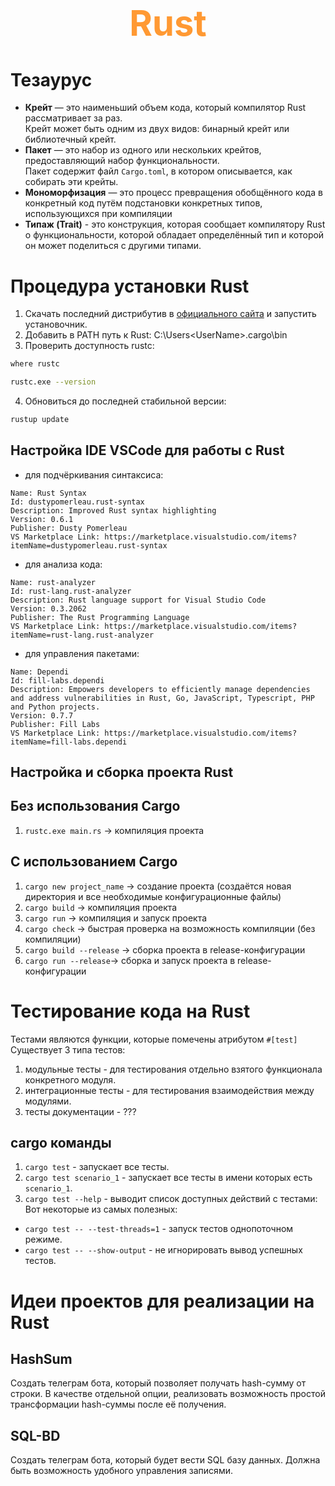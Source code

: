 

<h1 style="text-align: center; color: #ff9933; font-size: 56px;">Rust</h1>

# Тезаурус
* **Крейт** — это наименьший объем кода, который компилятор Rust рассматривает за раз.  
Крейт может быть одним из двух видов: бинарный крейт или библиотечный крейт.
* **Пакет** — это набор из одного или нескольких крейтов, предоставляющий набор функциональности.  
Пакет содержит файл `Cargo.toml`, в котором описывается, как собирать эти крейты.
* **Мономорфизация** — это процесс превращения обобщённого кода в конкретный код путём подстановки конкретных типов, использующихся при компиляции
* **Типаж (Trait)** - это конструкция, которая сообщает компилятору Rust о функциональности, которой обладает определённый тип и которой он может поделиться с другими типами.

# Процедура установки Rust
1. Скачать последний дистрибутив в [официального сайта](https://www.rust-lang.org/tools/install) и запустить установочник.
2. Добавить в PATH путь к Rust: C:\Users\<UserName>\.cargo\bin
3. Проверить доступность rustc:
```bash
where rustc
```
```bash
rustc.exe --version
```
4. Обновиться до последней стабильной версии:
```bash
rustup update
```

## Настройка IDE VSCode для работы с Rust
* для подчёркивания синтаксиса:
```
Name: Rust Syntax
Id: dustypomerleau.rust-syntax
Description: Improved Rust syntax highlighting
Version: 0.6.1
Publisher: Dusty Pomerleau
VS Marketplace Link: https://marketplace.visualstudio.com/items?itemName=dustypomerleau.rust-syntax
```
* для анализа кода:
```
Name: rust-analyzer
Id: rust-lang.rust-analyzer
Description: Rust language support for Visual Studio Code
Version: 0.3.2062
Publisher: The Rust Programming Language 
VS Marketplace Link: https://marketplace.visualstudio.com/items?itemName=rust-lang.rust-analyzer
```

* для управления пакетами:
```
Name: Dependi
Id: fill-labs.dependi
Description: Empowers developers to efficiently manage dependencies and address vulnerabilities in Rust, Go, JavaScript, Typescript, PHP and Python projects.
Version: 0.7.7
Publisher: Fill Labs
VS Marketplace Link: https://marketplace.visualstudio.com/items?itemName=fill-labs.dependi
```

## Настройка и сборка проекта Rust
## Без использования Cargo
1. `rustc.exe main.rs` → компиляция проекта

## С использованием Cargo
1. `cargo new project_name` → создание проекта (создаётся новая директория и все необходимые конфигурационные файлы)
2. `cargo build` → компиляция проекта
3. `cargo run` → компиляция и запуск проекта
4. `cargo check` → быстрая проверка на возможность компиляции (без компиляции)
5. `cargo build --release` → сборка проекта в release-конфигурации
6. `cargo run --release`→ сборка и запуск проекта в release-конфигурации

# Тестирование кода на Rust
Тестами являются функции, которые помечены атрибутом `#[test]`  
Существует 3 типа тестов:  
1. модульные тесты - для тестирования отдельно взятого функционала конкретного модуля.
2. интеграционные тесты - для тестирования взаимодействия между модулями.
3. тесты документации - ???

## cargo команды
1. `cargo test` - запускает все тесты.
2. `cargo test scenario_1` - запускает все тесты в имени которых есть `scenario_1`.
3. `cargo test --help` - выводит список доступных действий с тестами:  
Вот некоторые из самых полезных:  
*  `cargo test -- --test-threads=1` - запуск тестов однопоточном режиме.
* `cargo test -- --show-output` - не игнорировать вывод успешных тестов.

# Идеи проектов для реализации на Rust
## HashSum
Создать телеграм бота, который позволяет получать hash-сумму от строки.
В качестве отдельной опции, реализовать возможность простой трансформации hash-суммы после её получения.

## SQL-BD
Создать телеграм бота, который будет вести SQL базу данных.
Должна быть возможность удобного управления записями.